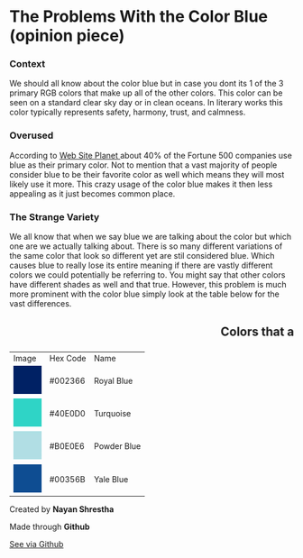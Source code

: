 <HTML>

<head>
<h1> The Problems With the Color Blue (opinion piece) </h1>
</head>

<body>
  <h3> Context </h3>
  <p> We should all know about the color blue but in case you dont its 1 of the 3 primary RGB colors that make up all of the other colors. This color can be seen on a standard clear sky day or in clean oceans. In literary works this color typically represents safety, harmony, trust, and calmness. </p>

  <h3> Overused </h3>
  <p> According to <a href = "https://www.websiteplanet.com/blog/logo-design-stats/"> Web Site Planet </a> about 40% of the Fortune 500 companies use blue as their primary color. Not to mention that a vast majority of people consider blue to be their favorite color as well which means they will most likely use it more. This crazy usage of the color blue makes it then less appealing as it just becomes common place. </p>
<h3> The Strange Variety </h3>
<p> We all know that when we say blue we are talking about the color but which one are we actually talking about. There is so many different variations of the same color that look so different yet are stil considered blue. Which causes blue to really lose its entire meaning if there are vastly different colors we could potentially be referring to. You might say that other colors have different shades as well and that true. However, this problem is much more prominent with the color blue simply look at the table below for the vast differences.  </p>

<table> 
<h2><marquee> Colors that are blue but not really blue (insane moving text 😱😱😱) </marquee></h2>
<tr>
  <td> Image </td>
  <td> Hex Code</td>
  <td> Name</td>
</tr>
<tr> 
  <td> <img src = "royalblue.jpg" alt ="Royal Blue" width = 50 height = 50> </td>
  <td>  #002366  </td>
  <td> Royal Blue </td>
</tr>
<tr>
  <td> <img src = "turquoise.jpg" alt = "Turquoise" width = 50 height = 50> </td>
  <td> #40E0D0  </td>
  <td> Turquoise </td>
</tr>
<tr>
  <td> <img src = "powderblue.jpg" alt = "Powder Blue" width = 50 height = 50> </td>
  <td> #B0E0E6 </td>
  <td> Powder Blue </td>
</tr>
  <tr>
  <td> <img src = "yaleblue.jpg" alt = "Yale Blue" width = 50 height = 50> </td>
  <td> #00356B </td>
  <td> Yale Blue </td>
</tr>
</table>
</body>
<footer>
  <p> Created by <b> Nayan Shrestha </b> </p>
  <p> Made through <b> Github </b>  </p>
  <p> <a href = "https://github.com/Real-NayanShrestha/Actual-Website"> See via Github </p>
</footer>
</HTML>

